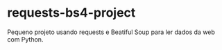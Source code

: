 # requests-bs4-project
Pequeno projeto usando requests e Beatiful Soup para ler dados da web com Python.
